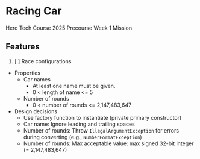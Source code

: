 # Racing Car

Hero Tech Course 2025 Precourse Week 1 Mission

## Features
1. [ ] Race configurations
  * Properties
    - Car names
      * At least one name must be given.
      * 0 < length of name <= 5
    - Number of rounds
      * 0 < number of rounds <= 2,147,483,647
  * Design decisions
    - Use factory function to instantiate (private primary constructor)
    - Car name: Ignore leading and trailing spaces
    - Number of rounds: Throw `IllegalArgumentException` for errors during converting (e.g., `NumberFormatException`)
    - Number of rounds: Max acceptable value: max signed 32-bit integer (= 2,147,483,647)
